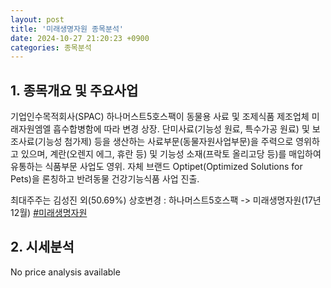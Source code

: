 ```yaml
---
layout: post
title: '미래생명자원 종목분석'
date: 2024-10-27 21:20:23 +0900
categories: 종목분석
---
```


## 1. 종목개요 및 주요사업

기업인수목적회사(SPAC) 하나머스트5호스팩이 동물용 사료 및 조제식품 제조업체 미래자원엠엘 흡수합병함에 따라 변경 상장. 단미사료(기능성 원료, 특수가공 원료) 및 보조사료(기능성 첨가제) 등을 생산하는 사료부문(동물자원사업부문)을 주력으로 영위하고 있으며, 계란(오렌지 에그, 휴란 등) 및 기능성 소재(프락토 올리고당 등)를 매입하여 유통하는 식품부문 사업도 영위. 자체 브랜드 Optipet(Optimized Solutions for Pets)을 론칭하고 반려동물 건강기능식품 사업 진출.

최대주주는 김성진 외(50.69%) 상호변경 : 하나머스트5호스팩 -> 미래생명자원(17년12월)
[#미래생명자원](#)

## 2. 시세분석

No price analysis available
